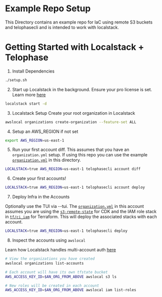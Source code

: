 # Example Repo Setup
This Directory contains an example repo for IaC using remote S3 buckets and telophasecli and is intended to work with localstack.

# Getting Started with Localstack + Telophase
1. Install Dependencies
```bash
./setup.sh
```

2. Start up Localstack in the background. Ensure your pro license is set. Learn more [here](https://docs.localstack.cloud/getting-started/auth-token/)
```bash
localstack start -d
```

3. Localstack Setup
Create your root organization in Localstack
```bash
awslocal organizations create-organization --feature-set ALL
```

4. Setup an AWS_REGION if not set
```bash
export AWS_REGION=us-east-1
```
5. Run your first account diff. This assumes that you have an `organization.yml` setup. If using this repo you can use the example [`organization.yml`](./organization.yml) in this directory.

```bash
LOCALSTACK=true AWS_REGION=us-east-1 telophasecli account diff
```

6. Create your first accounts!
```bash
LOCALSTACK=true AWS_REGION=us-east-1 telophasecli account deploy
```

7. Deploy Infra in the Accounts

Optionally use the TUI via --tui. The [`organization.yml`](./organization.yml) in this account assumes you are using the [`s3-remote-state`](./s3-remote-state/) for CDK and the IAM role stack in [`tf/ci_iam`](./tf/ci_iam) for Terraform. This will deploy the associated stacks with each account.
```bash
LOCALSTACK=true AWS_REGION=us-east-1 telophasecli deploy
```

8. Inspect the accounts using `awslocal`

Learn how Localstack handles multi-account auth [here](https://docs.localstack.cloud/references/multi-account-setups/)
```bash
# View the organizations you have created
awslocal organizations list-accounts

# Each account will have its own tfstate bucket 
AWS_ACCESS_KEY_ID=$AN_ORG_FROM_ABOVE awslocal s3 ls

# New roles will be created in each account
AWS_ACCESS_KEY_ID=$AN_ORG_FROM_ABOVE awslocal iam list-roles
```
